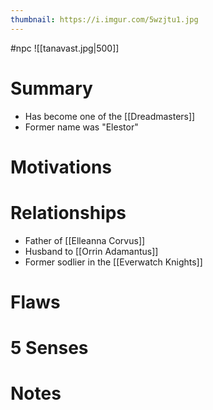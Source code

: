 ```yaml
---
thumbnail: https://i.imgur.com/5wzjtu1.jpg
---
```

#npc
![[tanavast.jpg|500]]

# Summary
- Has become one of the [[Dreadmasters]]
- Former name was "Elestor"

# Motivations
# Relationships
- Father of [[Elleanna Corvus]]
- Husband to [[Orrin Adamantus]]
- Former sodlier in the [[Everwatch Knights]]

# Flaws
# 5 Senses
# Notes
